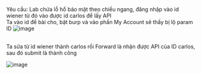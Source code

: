 Yêu cầu: Lab chứa lỗ hổ bảo mật theo chiều ngang, đăng nhập vào id wiener từ đó vào được id carlos để lấy API
<br>
Ta vào id đề bài cho, bật burp và vào phần My Account sẽ thấy bị lộ param ID
![image](https://user-images.githubusercontent.com/62832067/151322999-4f4db22a-bb5d-4939-804c-5827dbed65e7.png)

<br>
Ta sửa từ id wiener thành carlos rồi Forward là nhận được API của ID carlos, sau đó submit là thành công

![image](https://user-images.githubusercontent.com/62832067/151322183-6caa6a57-a271-4c59-9d59-f75dcc7fd727.png)

